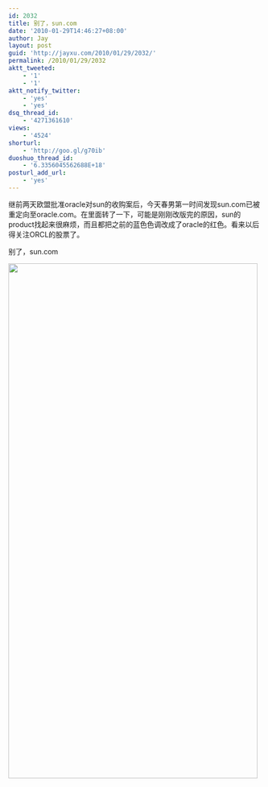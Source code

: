 ```yaml
---
id: 2032
title: 别了，sun.com
date: '2010-01-29T14:46:27+08:00'
author: Jay
layout: post
guid: 'http://jayxu.com/2010/01/29/2032/'
permalink: /2010/01/29/2032
aktt_tweeted:
    - '1'
    - '1'
aktt_notify_twitter:
    - 'yes'
    - 'yes'
dsq_thread_id:
    - '4271361610'
views:
    - '4524'
shorturl:
    - 'http://goo.gl/g70ib'
duoshuo_thread_id:
    - '6.3356045562688E+18'
posturl_add_url:
    - 'yes'
---
```


继前两天欧盟批准oracle对sun的收购案后，今天春男第一时间发现sun.com已被重定向至oracle.com。在里面转了一下，可能是刚刚改版完的原因，sun的product找起来很麻烦，而且都把之前的蓝色色调改成了oracle的红色。看来以后得关注ORCL的股票了。

别了，sun.com

<a href="http://jayxu.com/log/wp-content/uploads/2010/01/Java-SE-Overview-at-a-Glance1.png"><img class="alignnone size-large wp-image-2036" title="Java SE Overview - at a Glance" src="http://jayxu.com/log/wp-content/uploads/2010/01/Java-SE-Overview-at-a-Glance1.png" alt="" width="495" height="1024" /></a>
